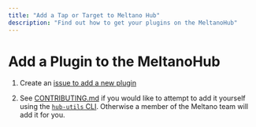 ```yaml
---
title: "Add a Tap or Target to Meltano Hub"
description: "Find out how to get your plugins on the MeltanoHub"
---
```


# Add a Plugin to the MeltanoHub

1. Create an [issue to add a new plugin](https://github.com/meltano/hub/issues/new?assignees=taylormurphy%2Cedgarrmondragon&labels=&projects=&template=new_plugin.yml&title=Add+Plugin%3A+%3Cinsert+plugin+name%3E)

2. See [CONTRIBUTING.md](https://github.com/meltano/hub/blob/main/CONTRIBUTING.md) if you would like to attempt to add it yourself using the [`hub-utils` CLI](https://github.com/meltano/hub-utils). Otherwise a member of the Meltano team will add it for you.
